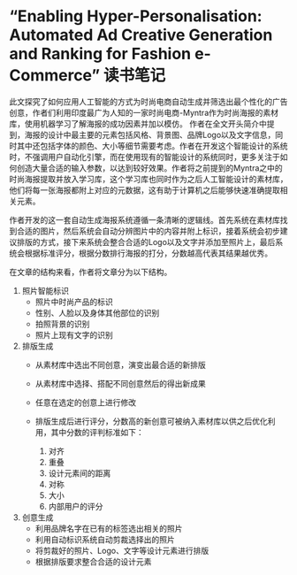# “Enabling Hyper-Personalisation: Automated Ad Creative Generation and Ranking for Fashion e-Commerce” 读书笔记

此文探究了如何应用人工智能的方式为时尚电商自动生成并筛选出最个性化的广告创意，作者们利用印度最广为人知的一家时尚电商-Myntra作为时尚海报的素材库，使用机器学习了解海报的成功因素并加以模仿。
作者在全文开头简介中提到，海报的设计中最主要的元素包括风格、背景图、品牌Logo以及文字信息，同时其中还包括字体的颜色、大小等细节需要考虑。作者在开发这个智能设计的系统时，不强调用户自动化引擎，而在使用现有的智能设计的系统同时，更多关注于如何创造大量合适的输入参数，以达到较好效果。作者将之前提到的Myntra之中的时尚海报提取并放入学习库，这个学习库也同时作为之后人工智能设计的素材库，他们将每一张海报都附上对应的元数据，这有助于计算机之后能够快速准确提取相关元素。

作者开发的这一套自动生成海报系统遵循一条清晰的逻辑线。首先系统在素材库找到合适的图片，然后系统会自动分辨图片中的内容并附上标识，接着系统会初步建议排版的方式，接下来系统会整合合适的Logo以及文字并添加至照片上，最后系统会根据标准评分，根据分数排行海报的打分，分数越高代表其结果越优秀。

在文章的结构来看，作者将文章分为以下结构。

1. 照片智能标识
    - 照片中时尚产品的标识
    - 性别、人脸以及身体其他部位的识别
    - 拍照背景的识别
    - 照片上现有文字的识别
2.	排版生成
    + 从素材库中选出不同创意，演变出最合适的新排版
    + 从素材库中选择、搭配不同创意然后的得出新成果
    + 任意在选定的创意上进行修改
    + 排版生成后进行评分，分数高的新创意可被纳入素材库以供之后优化利用，其中分数的评判标准如下：
        
        1. 对齐
        2. 重叠
        3. 设计元素间的距离
        4. 对称
        5. 大小
        6. 内部用户的评分
3. 创意生成
    - 利用品牌名字在已有的标签选出相关的照片
    - 利用自动标识系统自动剪裁选择出的照片
    - 将剪裁好的照片、Logo、文字等设计元素进行排版
    - 根据排版要求整合合适的设计元素
